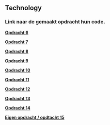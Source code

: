 ## Technology

### Link naar de gemaakt opdracht hun code.

**[Opdracht 6](Tech%20opdracht%206/src/main.cpp)**  
  
**[Opdracht 7](Tech%20opdracht%207/src/main.cpp)**  
  
**[Opdracht 8](Tech%20opdracht%208/src/main.cpp)**  
  
**[Opdracht 9](Tech%20opdracht%209/src/main.cpp)**  
  
**[Opdracht 10](Tech%20opdracht%2010/src/main.cpp)**  
  
**[Opdracht 11](Tech%20opdracht%2011/src/main.cpp)**  
  
**[Opdracht 12](Tech%20opdracht%2012/src/main.cpp)**  
  
**[Opdracht 13](Tech%20opdracht%2013/src/main.cpp)**  
  
**[Opdracht 14](Tech%20opdracht%2014/src/main.cpp)**  
  
**[Eigen opdracht / opdtacht 15](temperature/src/main.cpp)**  
  
